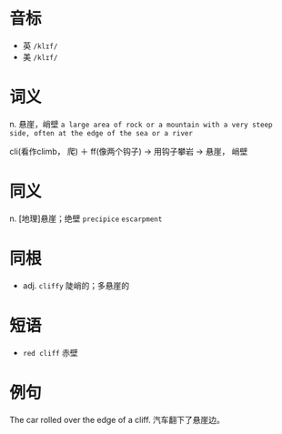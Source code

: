 # 音标

- 英 `/klɪf/`
- 美 `/klɪf/`

# 词义

n. 悬崖，峭壁
`a large area of rock or a mountain with a very steep side, often at the edge of the sea or a river`



cli(看作climb， 爬) ＋ ff(像两个钩子) → 用钩子攀岩 → 悬崖， 峭壁

# 同义

n. [地理]悬崖；绝壁
`precipice` `escarpment`

# 同根

- adj. `cliffy` 陡峭的；多悬崖的

# 短语

- `red cliff` 赤壁

# 例句

The car rolled over the edge of a cliff.
汽车翻下了悬崖边。


